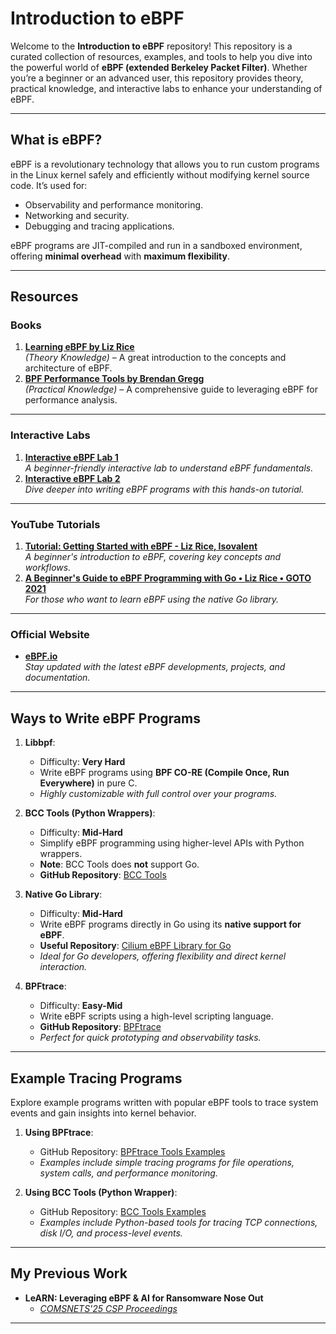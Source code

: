 # **Introduction to eBPF**

Welcome to the **Introduction to eBPF** repository! This repository is a curated collection of resources, examples, and tools to help you dive into the powerful world of **eBPF (extended Berkeley Packet Filter)**. Whether you’re a beginner or an advanced user, this repository provides theory, practical knowledge, and interactive labs to enhance your understanding of eBPF.

---

## **What is eBPF?**
eBPF is a revolutionary technology that allows you to run custom programs in the Linux kernel safely and efficiently without modifying kernel source code. It’s used for:
- Observability and performance monitoring.
- Networking and security.
- Debugging and tracing applications.

eBPF programs are JIT-compiled and run in a sandboxed environment, offering **minimal overhead** with **maximum flexibility**.

---

## **Resources**

### **Books**
1. **[Learning eBPF by Liz Rice](https://isovalent.com/books/learning-ebpf/#form)**  
   *(Theory Knowledge)* – A great introduction to the concepts and architecture of eBPF.
2. **[BPF Performance Tools by Brendan Gregg](https://github.com/carbonvibes/eBPF_Materials/blob/main/BPF%20Performance%20Tools%20Dec%202019.pdf)**  
   *(Practical Knowledge)* – A comprehensive guide to leveraging eBPF for performance analysis.

---

### **Interactive Labs**
1. **[Interactive eBPF Lab 1](https://isovalent.com/labs/ebpf-tutorial/?utm_source=website-ebpf&utm_medium=referral&utm_campaign=ebpf-lab)**  
   *A beginner-friendly interactive lab to understand eBPF fundamentals.*
2. **[Interactive eBPF Lab 2](https://isovalent.com/labs/ebpf-getting-started/?utm_source=website-ebpf&utm_medium=referral&utm_campaign=ebpf-lab)**  
   *Dive deeper into writing eBPF programs with this hands-on tutorial.*

---

### **YouTube Tutorials**
1. **[Tutorial: Getting Started with eBPF - Liz Rice, Isovalent](https://www.youtube.com/watch?v=TJgxjVTZtfw)**  
   *A beginner's introduction to eBPF, covering key concepts and workflows.*
2. **[A Beginner's Guide to eBPF Programming with Go • Liz Rice • GOTO 2021](https://www.youtube.com/watch?v=uBqRv8bDroc)**  
   *For those who want to learn eBPF using the native Go library.*

---

### **Official Website**
- **[eBPF.io](https://ebpf.io/)**  
   *Stay updated with the latest eBPF developments, projects, and documentation.*

---

## **Ways to Write eBPF Programs**
1. **Libbpf**:  
   - Difficulty: **Very Hard**  
   - Write eBPF programs using **BPF CO-RE (Compile Once, Run Everywhere)** in pure C.  
   - *Highly customizable with full control over your programs.*

2. **BCC Tools (Python Wrappers)**:  
   - Difficulty: **Mid-Hard**  
   - Simplify eBPF programming using higher-level APIs with Python wrappers.  
   - **Note**: BCC Tools does **not** support Go.  
   - **GitHub Repository**: [BCC Tools](https://github.com/iovisor/bcc)

3. **Native Go Library**:  
   - Difficulty: **Mid-Hard**  
   - Write eBPF programs directly in Go using its **native support for eBPF**.  
   - **Useful Repository**: [Cilium eBPF Library for Go](https://github.com/cilium/ebpf)  
   - *Ideal for Go developers, offering flexibility and direct kernel interaction.*

4. **BPFtrace**:  
   - Difficulty: **Easy-Mid**  
   - Write eBPF scripts using a high-level scripting language.  
   - **GitHub Repository**: [BPFtrace](https://github.com/bpftrace/bpftrace)  
   - *Perfect for quick prototyping and observability tasks.*

---

## **Example Tracing Programs**

Explore example programs written with popular eBPF tools to trace system events and gain insights into kernel behavior.

1. **Using BPFtrace**:  
   - GitHub Repository: [BPFtrace Tools Examples](https://github.com/bpftrace/bpftrace/tree/master/tools)  
   - *Examples include simple tracing programs for file operations, system calls, and performance monitoring.*

2. **Using BCC Tools (Python Wrapper)**:  
   - GitHub Repository: [BCC Tools Examples](https://github.com/iovisor/bcc/tree/master/tools)  
   - *Examples include Python-based tools for tracing TCP connections, disk I/O, and process-level events.*

---

## **My Previous Work**
- **LeARN: Leveraging eBPF & AI for Ransomware Nose Out**  
   - *[COMSNETS'25 CSP Proceedings](https://github.com/carbonvibes/eBPF_Materials/blob/main/LeARN.pdf)*  

---
